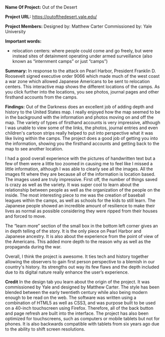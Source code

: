 **Name Of Project:** Out of the Desert

**Project URL:** https://outofthedesert.yale.edu/

**Project Members:** Designed by: Matthew Carter Commissioned by: Yale University

**Important words:** 
- relocation centers: where people could come and go freely, but were instead sites of detainment operating under armed surveillance (also known as “internment camps” or just “camps”)

**Summary:**
In response to the attack on Pearl Harbor, President Franklin D. Roosevelt signed executive order 9066 which made much of the west coast a war zone which allowed Japanese Americans to be sent to relocation centers. This interactive map shows the different locations of the camps. As you click further into the locations, you see photos, journal pages and other firsthand accounts from the camps.

**Findings:**
Out of the Darkness does an excellent job of adding depth and history to the United States map. I really enjoyed how the map seemed to be in the background with the information and photos moving on and off the map. The variety of types of firsthand accounts is very impressive, although I was unable to view some of the links, the photos, journal entries and even children's cartoon strips really helped to put into perspective what it was like living within the camps. The project does a good job of getting you into the information, showing you the firsthand accounts and getting back to the map to see another location.

I had a good overall experience with the pictures of handwritten text but a few of them were a little too zoomed in causing me to feel like I missed a little information, although I was able to clearly see all the images. All the images fit where they are because all of the information is location based.
The images used are truly impressive. First off, the number of things saved is crazy as well as the variety. It was super cool to learn about the relationship between people as well as the organization of the people on the inside. The most interesting piece to me was the creation of baseball leagues within the camps, as well as schools for the kids to still learn. The Japanese people showed an incredible amount of resilience to make their lives as normal as possible considering they were ripped from their houses and forced to move.

The “learn more” section of the small box in the bottom left corner gives an in depth telling of the story. It is the only piece on Pearl Harbor and Japanese ancestry. It is also about the experience from the point of view of the Americans. This added more depth to the reason why as well as the propaganda during the war.

Overall, I think the project is awesome. It ties tech and history together allowing the observers to gain first person perspective to a blemish in our country's history. Its strengths out way its few flaws and the depth included due to its digital nature really enhance the user’s experience. 

**Credit**
In the design tab you learn about the origin of the project. It was commissioned by Yale and designed by Matthew Carter. The style has been blended between the early twentieth century while also being modern enough to be read on the web. The software was written using a combination of HTML5 as well as CSS3, and was purpose built to be used on a 40-inch touchscreen using Firefox. Therefore, all of the back button and page refresh are built into the interface. The project has also been optimized for touchscreens, such as computers or mobile tablets but not for phones. It is also backwards compatible with tablets from six years ago due to the ability to shift screen resolutions. 

